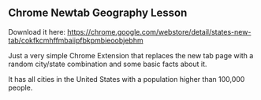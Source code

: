 
## Chrome Newtab Geography Lesson

Download it here:
https://chrome.google.com/webstore/detail/states-new-tab/cokfkcmhffmbaiipfbkpmbieoobjebhm

Just a very simple Chrome Extension that replaces the new tab page with a random city/state combination and some basic facts about it.

It has all cities in the United States with a population higher than 100,000 people.
